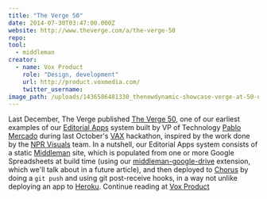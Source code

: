 ```yaml
---
title: "The Verge 50"
date: 2014-07-30T03:47:00.000Z
website: http://www.theverge.com/a/the-verge-50
repo:
tool:
  - middleman
creator:
  - name: Vox Product
    role: "Design, development"
    url: http://product.voxmedia.com/    
    twitter_username:
image_path: /uploads/1436586481330_thenewdynamic-showcase-verge-at-50-ogov-150710.jpg
---
```

Last December, The Verge published [The Verge 50](http://www.theverge.com/a/the-verge-50), one of our earliest examples of our [Editorial Apps](https://source.opennews.org/en-US/learning/evolution-news-apps-teams/) system built by VP of Technology [Pablo Mercado](https://twitter.com/odacrem "Ham") during last October's [VAX](http://product.voxmedia.com/2013/10/4/5426870/product-team-all-hands-2013-return-of-vax) hackathon, inspired by the work done by the [NPR Visuals](http://blog.apps.npr.org/) team. In a nutshell, our Editorial Apps system consists of a static [Middleman](http://middlemanapp.com/) site, which is populated from one or more Google Spreadsheets at build time (using our [middleman-google-drive](https://github.com/voxmedia/middleman-google_drive) extension, which we'll talk about in a future article), and then deployed to [Chorus](http://product.voxmedia.com/2012/5/6/5426772/all-together-now-introducing-the-vox-product-blog-and-chorus) by doing a `git push` and using git post-receive hooks, in a way not unlike deploying an app to [Heroku](https://www.heroku.com/). Continue reading at [Vox Product](http://product.voxmedia.com/2014/7/29/5863004/take-a-peek-at-the-code-that-powered-the-verge-50)
